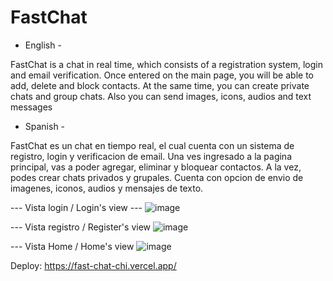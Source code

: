 # FastChat

- English -

FastChat is a chat in real time, which consists of a registration system, login and email verification. 
Once entered on the main page, you will be able to add, delete and block contacts.
At the same time, you can create private chats and group chats. Also you can send images, icons, audios and text messages

- Spanish -

FastChat es un chat en tiempo real, el cual cuenta con un sistema de registro, login y verificacion de email. 
Una ves ingresado a la pagina principal, vas a poder agregar, eliminar y bloquear contactos. 
A la vez, podes crear chats privados y grupales. Cuenta con opcion de envio de imagenes, iconos, audios y mensajes de texto.

--- Vista login / Login's view ---
![image](https://user-images.githubusercontent.com/101152834/209557295-4d60d76e-3b36-469a-a7c7-b6fa7430a081.png)

--- Vista registro / Register's view
![image](https://user-images.githubusercontent.com/101152834/209557363-32a4e010-d296-4374-8c0a-86f05f30fb37.png)

--- Vista Home / Home's view
![image](https://user-images.githubusercontent.com/101152834/209557426-837a2210-e2ab-40cf-b53b-1d167957ebfc.png)


Deploy: https://fast-chat-chi.vercel.app/
